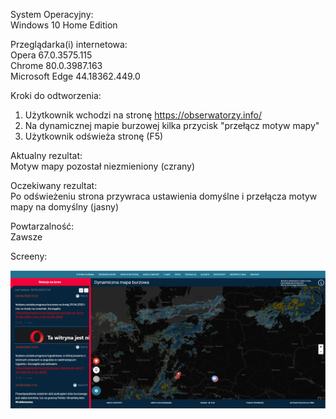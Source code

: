 System Operacyjny:  
Windows 10 Home Edition  

Przeglądarka(i) internetowa:  
Opera 67.0.3575.115  
Chrome 80.0.3987.163  
Microsoft Edge 44.18362.449.0  

Kroki do odtworzenia:  
1. Użytkownik wchodzi na stronę https://obserwatorzy.info/  
2. Na dynamicznej mapie burzowej kilka przycisk "przełącz motyw mapy"  
3. Użytkownik odświeża stronę (F5)   

Aktualny rezultat:  
Motyw mapy pozostał niezmieniony (czrany)  

Oczekiwany rezultat:   
Po odświeżeniu strona przywraca ustawienia domyślne i przełącza motyw mapy na domyślny (jasny)  

Powtarzalność:  
Zawsze  

Screeny:  

<img src="img/Przelacz_motyw_mapy.png">



